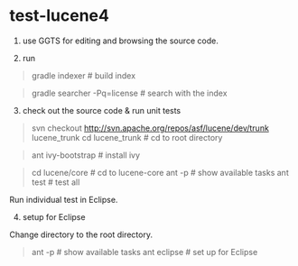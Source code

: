 test-lucene4
============

1. use GGTS for editing and browsing the source code.

2. run

  > gradle indexer  # build index
  
  > gradle searcher -Pq=license  # search with the index
  
3. check out the source code & run unit tests

  > svn checkout http://svn.apache.org/repos/asf/lucene/dev/trunk lucene_trunk
  > cd lucene_trunk  # cd to root directory
  
  > ant ivy-bootstrap  # install ivy
  
  > cd lucene/core  # cd to lucene-core
  > ant -p  # show available tasks
  > ant test  # test all

  Run individual test in Eclipse.

4. setup for Eclipse

  Change directory to the root directory.

  > ant -p  # show available tasks
  > ant eclipse  # set up for Eclipse
  
  
